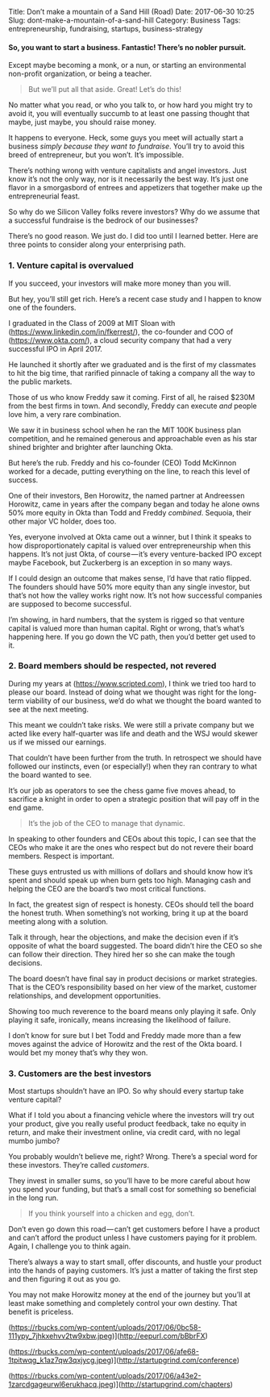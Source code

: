Title: Don’t make a mountain of a Sand Hill (Road)
Date: 2017-06-30 10:25
Slug: dont-make-a-mountain-of-a-sand-hill
Category: Business
Tags: entrepreneurship, fundraising, startups, business-strategy

#### So, you want to start a business. Fantastic! There’s no nobler pursuit.

Except maybe becoming a monk, or a nun, or starting an environmental non-profit organization, or being a teacher.

> But we’ll put all that aside. Great! Let’s do this!

No matter what you read, or who you talk to, or how hard you might try to avoid it, you will eventually succumb to at least one passing thought that maybe, just maybe, you should raise money.

It happens to everyone. Heck, some guys you meet will actually start a business *simply because they want to fundraise*. You’ll try to avoid this breed of entrepreneur, but you won’t. It’s impossible.

There’s nothing wrong with venture capitalists and angel investors. Just know it’s not the only way, nor is it necessarily the best way. It’s just one flavor in a smorgasbord of entrees and appetizers that together make up the entrepreneurial feast.

So why do we Silicon Valley folks revere investors? Why do we assume that a successful fundraise is the bedrock of our businesses?

There’s no good reason. We just do. I did too until I learned better. Here are three points to consider along your enterprising path.

### 1. Venture capital is overvalued

If you succeed, your investors will make more money than you will.

But hey, you’ll still get rich. Here’s a recent case study and I happen to know one of the founders.

I graduated in the Class of 2009 at MIT Sloan with (https://www.linkedin.com/in/fkerrest/), the co-founder and COO of (https://www.okta.com/), a cloud security company that had a very successful IPO in April 2017.

He launched it shortly after we graduated and is the first of my classmates to hit the big time, that rarified pinnacle of taking a company all the way to the public markets.

Those of us who know Freddy saw it coming. First of all, he raised $230M from the best firms in town. And secondly, Freddy can execute *and* people love him, a very rare combination.

We saw it in business school when he ran the MIT 100K business plan competition, and he remained generous and approachable even as his star shined brighter and brighter after launching Okta.

But here’s the rub. Freddy and his co-founder (CEO) Todd McKinnon worked for a decade, putting everything on the line, to reach this level of success.

One of their investors, Ben Horowitz, the named partner at Andreessen Horowitz, came in years after the company began and today he alone owns 50% more equity in Okta than Todd and Freddy *combined*. Sequoia, their other major VC holder, does too.

Yes, everyone involved at Okta came out a winner, but I think it speaks to how disproportionately capital is valued over entrepreneurship when this happens. It’s not just Okta, of course — it’s every venture-backed IPO except maybe Facebook, but Zuckerberg is an exception in so many ways.

If I could design an outcome that makes sense, I’d have that ratio flipped. The founders should have 50% more equity than any single investor, but that’s not how the valley works right now. It’s not how successful companies are supposed to become successful.

I’m showing, in hard numbers, that the system is rigged so that venture capital is valued more than human capital. Right or wrong, that’s what’s happening here. If you go down the VC path, then you’d better get used to it.

### 2. Board members should be respected, not revered

During my years at (https://www.scripted.com), I think we tried too hard to please our board. Instead of doing what we thought was right for the long-term viability of our business, we’d do what we thought the board wanted to see at the next meeting.

This meant we couldn’t take risks. We were still a private company but we acted like every half-quarter was life and death and the WSJ would skewer us if we missed our earnings.

That couldn’t have been further from the truth. In retrospect we should have followed our instincts, even (or especially!) when they ran contrary to what the board wanted to see.

It’s our job as operators to see the chess game five moves ahead, to sacrifice a knight in order to open a strategic position that will pay off in the end game.

> It’s the job of the CEO to manage that dynamic.

In speaking to other founders and CEOs about this topic, I can see that the CEOs who make it are the ones who respect but do not revere their board members. Respect is important.

These guys entrusted us with millions of dollars and should know how it’s spent and should speak up when burn gets too high. Managing cash and helping the CEO are the board’s two most critical functions.

In fact, the greatest sign of respect is honesty. CEOs should tell the board the honest truth. When something’s not working, bring it up at the board meeting along with a solution.

Talk it through, hear the objections, and make the decision even if it’s opposite of what the board suggested. The board didn’t hire the CEO so she can follow their direction. They hired her so she can make the tough decisions.

The board doesn’t have final say in product decisions or market strategies. That is the CEO’s responsibility based on her view of the market, customer relationships, and development opportunities.

Showing too much reverence to the board means only playing it safe. Only playing it safe, ironically, means increasing the likelihood of failure.

I don’t know for sure but I bet Todd and Freddy made more than a few moves against the advice of Horowitz and the rest of the Okta board. I would bet my money that’s why they won.

### 3. Customers are the best investors

Most startups shouldn’t have an IPO. So why should every startup take venture capital?

What if I told you about a financing vehicle where the investors will try out your product, give you really useful product feedback, take no equity in return, and make their investment online, via credit card, with no legal mumbo jumbo?

You probably wouldn’t believe me, right? Wrong. There’s a special word for these investors. They’re called *customers*.

They invest in smaller sums, so you’ll have to be more careful about how you spend your funding, but that’s a small cost for something so beneficial in the long run.

> If you think yourself into a chicken and egg, don’t.

Don’t even go down this road — can’t get customers before I have a product and can’t afford the product unless I have customers paying for it problem. Again, I challenge you to think again.

There’s always a way to start small, offer discounts, and hustle your product into the hands of paying customers. It’s just a matter of taking the first step and then figuring it out as you go.

You may not make Horowitz money at the end of the journey but you’ll at least make something and completely control your own destiny. That benefit is priceless.

(https://rbucks.com/wp-content/uploads/2017/06/0bc58-111ypy_7jhkxehvv2tw9xbw.jpeg)](http://eepurl.com/bBbrFX)

(https://rbucks.com/wp-content/uploads/2017/06/afe68-1tpitwqg_k1az7qw3qxjycg.jpeg)](http://startupgrind.com/conference)

(https://rbucks.com/wp-content/uploads/2017/06/a43e2-1zarcdgageurwl6erukhacq.jpeg)](http://startupgrind.com/chapters)